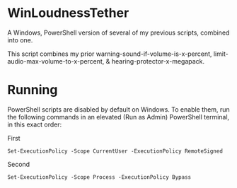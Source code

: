 # WinLoudnessTether

A Windows, PowerShell version of several of my previous scripts, combined into one.

This script combines my prior warning-sound-if-volume-is-x-percent, limit-audio-max-volume-to-x-percent, & hearing-protector-x-megapack.

# Running

PowerShell scripts are disabled by default on Windows. To enable them, run the following commands in an elevated (Run as Admin) PowerShell terminal, in this exact order:

First

``
Set-ExecutionPolicy -Scope CurrentUser -ExecutionPolicy RemoteSigned
``

Second

``
Set-ExecutionPolicy -Scope Process -ExecutionPolicy Bypass
``
